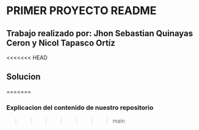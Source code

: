 #  PRIMER PROYECTO README
## Trabajo realizado por: Jhon Sebastian Quinayas Ceron y Nicol Tapasco Ortíz
<<<<<<< HEAD
## Solucion 
=======
### Explicacion del contenido de nuestro repositorio
>>>>>>> main
